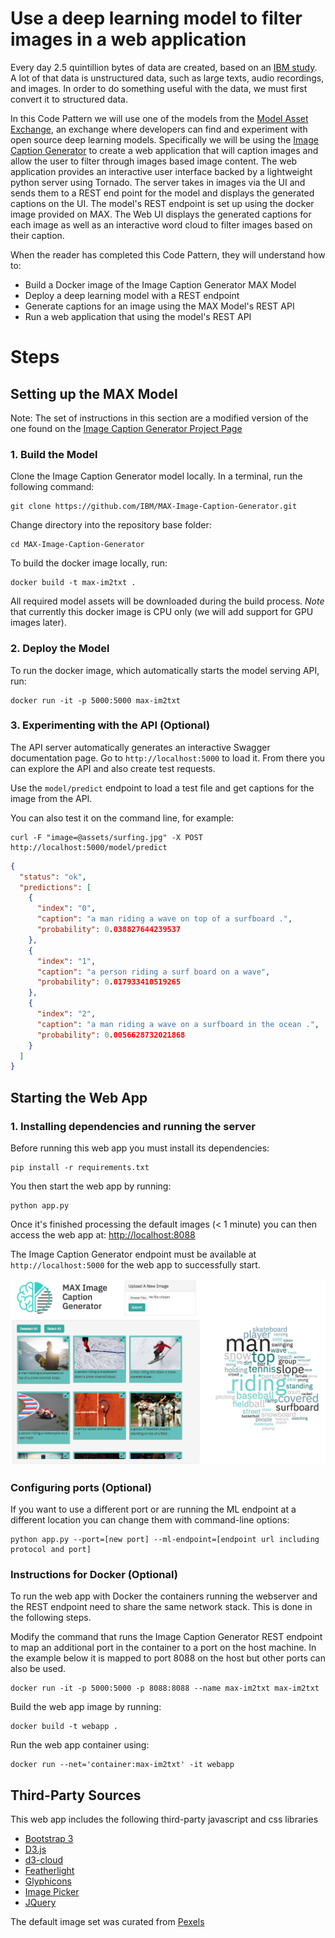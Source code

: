 # Use a deep learning model to filter images in a web application

Every day 2.5 quintillion bytes of data are created, based on an [IBM study](https://public.dhe.ibm.com/common/ssi/ecm/wr/en/wrl12345usen/watson-customer-engagement-watson-marketing-wr-other-papers-and-reports-wrl12345usen-20170719.pdf). A lot of that data is unstructured data,
such as large texts, audio recordings, and images. In order to do something useful
with the data, we must first convert it to structured data.

In this Code Pattern we will use one of the models from the [Model Asset Exchange](https://developer.ibm.com/code/exchanges/models/),
an exchange where developers can find and experiment with open source deep learning
models. Specifically we will be using the [Image Caption Generator](https://github.com/IBM/MAX-Image-Caption-Generator)
to create a web application that will caption images and allow the user to filter through
images based image content. The web application provides an interactive user interface
backed by a lightweight python server using Tornado. The server takes in images via the
UI and sends them to a REST end point for the model and displays the generated
captions on the UI. The model's REST endpoint is set up using the docker image
provided on MAX. The Web UI displays the generated captions for each image as well
as an interactive word cloud to filter images based on their caption.

When the reader has completed this Code Pattern, they will understand how to:

* Build a Docker image of the Image Caption Generator MAX Model
* Deploy a deep learning model with a REST endpoint
* Generate captions for an image using the MAX Model's REST API
* Run a web application that using the model's REST API

# Steps

## Setting up the MAX Model

Note: The set of instructions in this section are a modified version of the one found on the [Image Caption Generator Project Page](https://github.com/IBM/MAX-Image-Caption-Generator)

### 1. Build the Model

Clone the Image Caption Generator model locally. In a terminal, run the following command:

    git clone https://github.com/IBM/MAX-Image-Caption-Generator.git

Change directory into the repository base folder:

    cd MAX-Image-Caption-Generator

To build the docker image locally, run:

    docker build -t max-im2txt .

All required model assets will be downloaded during the build process. _Note_ that currently this docker image is CPU only (we will add support for GPU images later).

### 2. Deploy the Model

To run the docker image, which automatically starts the model serving API, run:

    docker run -it -p 5000:5000 max-im2txt

### 3. Experimenting with the API (Optional)

The API server automatically generates an interactive Swagger documentation page. Go to `http://localhost:5000` to load it. From there you can explore the API and also create test requests.

Use the `model/predict` endpoint to load a test file and get captions for the image from the API.

You can also test it on the command line, for example:


    curl -F "image=@assets/surfing.jpg" -X POST http://localhost:5000/model/predict


```json
{
  "status": "ok",
  "predictions": [
    {
      "index": "0",
      "caption": "a man riding a wave on top of a surfboard .",
      "probability": 0.038827644239537
    },
    {
      "index": "1",
      "caption": "a person riding a surf board on a wave",
      "probability": 0.017933410519265
    },
    {
      "index": "2",
      "caption": "a man riding a wave on a surfboard in the ocean .",
      "probability": 0.0056628732021868
    }
  ]
}
```

## Starting the Web App

### 1. Installing dependencies and running the server

Before running this web app you must install its dependencies:

    pip install -r requirements.txt

You then start the web app by running:

    python app.py

Once it's finished processing the default images (< 1 minute) you can then access the web app at:
[http://localhost:8088](http://localhost:8088)

The Image Caption Generator endpoint must be available at `http://localhost:5000` for the web app to successfully start.

![Web UI Screenshot](doc/source/images/webui.png)

### Configuring ports (Optional)

If you want to use a different port or are running the ML endpoint at a different location
you can change them with command-line options:

    python app.py --port=[new port] --ml-endpoint=[endpoint url including protocol and port]

### Instructions for Docker (Optional)

To run the web app with Docker the containers running the webserver and the REST endpoint need to share the same network stack. This is done in the following steps.

Modify the command that runs the Image Caption Generator REST endpoint to map an additional port in the container to a port on the host machine. In the example below it is mapped to port 8088 on the host but other ports can also be used.

    docker run -it -p 5000:5000 -p 8088:8088 --name max-im2txt max-im2txt

Build the web app image by running:

    docker build -t webapp .

Run the web app container using:

    docker run --net='container:max-im2txt' -it webapp

## Third-Party Sources

This web app includes the following third-party javascript and css libraries

- [Bootstrap 3](https://getbootstrap.com)
- [D3.js](https://d3js.org)
- [d3-cloud](https://github.com/jasondavies/d3-cloud)
- [Featherlight](https://noelboss.github.io/featherlight/)
- [Glyphicons](http://glyphicons.com)
- [Image Picker](http://rvera.github.io/image-picker/)
- [JQuery](https://jquery.com)

The default image set was curated from [Pexels](https://www.pexels.com)

